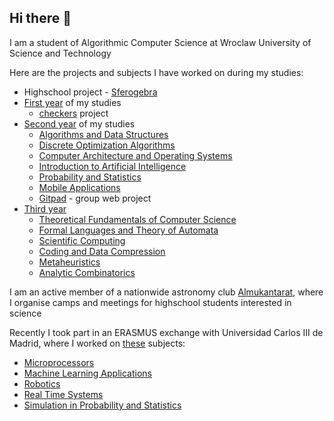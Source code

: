 ## Hi there 👋

I am a student of Algorithmic Computer Science at Wroclaw University of Science and Technology

Here are the projects and subjects I have worked on during my studies:

* Highschool project - [Sferogebra](https://github.com/Yarowit/Sferogebra)
* [First year](https://github.com/Yarowit/First-Year) of my studies
  * [checkers](https://github.com/pawc02/Warcaby) project
* [Second year](https://github.com/stars/Yarowit/lists/second-year) of my studies
  * [Algorithms and Data Structures](https://github.com/Yarowit/Algorithms-and-Data-Structures)
  * [Discrete Optimization Algorithms](https://github.com/Yarowit/Discrete-Optimization-Algorithms)
  * [Computer Architecture and Operating Systems](https://github.com/Yarowit/Computer-Architecture-and-Operating-Systems)
  * [Introduction to Artificial Intelligence](https://github.com/Yarowit/Introduction-to-Artificial-Intelligence)
  * [Probability and Statistics](https://github.com/Yarowit/Probability-and-Statistics)
  * [Mobile Applications](https://github.com/Yarowit/Mobile-Applications)
  * [Gitpad](https://github.com/mikolaj2002/GitPad) - group web project
* [Third year](https://github.com/stars/Yarowit/lists/third-year)
  * [Theoretical Fundamentals of Computer Science](https://github.com/Yarowit/Theoretical-Fundamentals-of-Computer-Science)
  * [Formal Languages and Theory of Automata](https://github.com/Yarowit/Formal-Languages-and-Theory-of-Automata)
  * [Scientific Computing](https://github.com/Yarowit/Scientific-Computing)
  * [Coding and Data Compression](https://github.com/Yarowit/Coding-and-Data-Compression)
  * [Metaheuristics](https://github.com/Yarowit/Metaheuristics-Travelling-Salesman-Problem)
  * [Analytic Combinatorics](https://github.com/Yarowit/Analytic-Combinatorics)

I am an active member of a nationwide astronomy club [Almukantarat](https://almukantarat.pl), where I organise camps and meetings for highschool students interested in science

Recently I took part in an ERASMUS exchange with Universidad Carlos III de Madrid, where I worked on [these](https://github.com/stars/Yarowit/lists/universidad-carlos-iii-de-madrid) subjects:
* [Microprocessors](https://github.com/Yarowit/Microprocessors)
* [Machine Learning Applications](https://github.com/Yarowit/Machine-Learning-Applications)
* [Robotics](https://github.com/Yarowit/Robotics)
* [Real Time Systems](https://github.com/Yarowit/Real-Time-Systems)
* [Simulation in Probability and Statistics](https://github.com/Yarowit/Simulation-in-Probability-and-Statistics)

<!--
**Yarowit/Yarowit** is a ✨ _special_ ✨ repository because its `README.md` (this file) appears on your GitHub profile.

Here are some ideas to get you started:

- 🔭 I’m currently working on ...
- 🌱 I’m currently learning ...
- 👯 I’m looking to collaborate on ...
- 🤔 I’m looking for help with ...
- 💬 Ask me about ...
- 📫 How to reach me: ...
- 😄 Pronouns: ...
- ⚡ Fun fact: ...
-->
